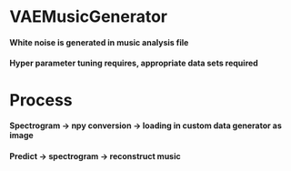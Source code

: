 # VAEMusicGenerator
#### White noise is generated in music analysis file
#### Hyper parameter tuning requires, appropriate data sets required
# Process
#### Spectrogram -> npy conversion -> loading in custom data generator as image
#### Predict -> spectrogram -> reconstruct music
